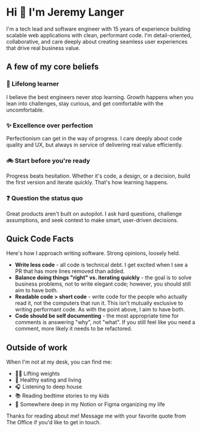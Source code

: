 # Hi 👋 I'm Jeremy Langer

I'm a tech lead and software engineer with 15 years of experience building scalable web applications with clean, performant code. I'm detail-oriented, collaborative, and care deeply about creating seamless user experiences that drive real business value.

## A few of my core beliefs

### 📖 Lifelong learner

I believe the best engineers never stop learning. Growth happens when you lean into challenges, stay curious, and get comfortable with the uncomfortable.

### ✨ Excellence over perfection

Perfectionism can get in the way of progress. I care deeply about code quality and UX, but always in service of delivering real value efficiently.

### 🚲 Start before you're ready

Progress beats hesitation. Whether it's code, a design, or a decision, build the first version and iterate quickly. That's how learning happens.

### ❓ Question the status quo

Great products aren't built on autopilot. I ask hard questions, challenge assumptions, and seek context to make smart, user-driven decisions.

## Quick Code Facts

Here's how I approach writing software. Strong opinions, loosely held.

- **Write less code** - all code is technical debt. I get excited when I see a PR that has more lines removed than added.
- **Balance doing things "right" vs. iterating quickly** - the goal is to solve business problems, not to write elegant code; however, you should still aim to have both.
- **Readable code > short code** - write code for the people who actually read it, not the computers that run it. This isn't mutually exclusive to writing performant code. As with the point above, I aim to have both.
- **Code should be self documenting** - the most appropriate time for comments is answering "why", not "what". If you still feel like you need a comment, more likely it needs to be refactored.

## Outside of work

When I'm not at my desk, you can find me:

- 🏋️‍♂️ Lifting weights
- 🍎 Healthy eating and living
- 🎧 Listening to deep house
- 📚 Reading bedtime stories to my kids
- 🌌 Somewhere deep in my Notion or Figma organizing my life

Thanks for reading about me! Message me with your favorite quote from The Office if you'd like to get in touch.

<!--
Life Beliefs:
- Communicate early and often
- Reflection/Meditation: Calm mind = flow state, take breaks
- Proactivity is just being kind to your future self
-->

<!--
**jeremylanger/jeremylanger** is a ✨ _special_ ✨ repository because its `README.md` (this file) appears on your GitHub profile.

Here are some ideas to get you started:

- 🔭 I’m currently working on ...
- 🌱 I’m currently learning ...
- 👯 I’m looking to collaborate on ...
- 🤔 I’m looking for help with ...
- 💬 Ask me about ...
- 📫 How to reach me: ...
- 😄 Pronouns: ...
- ⚡ Fun fact: ...
-->
